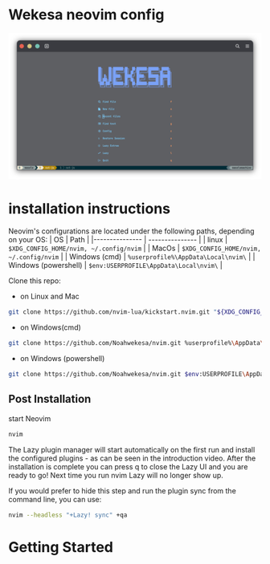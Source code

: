 # Wekesa neovim config

![alt text](https://github.com/Noahwekesa/nvim/blob/master/screenshot/dashboard.png)

# installation instructions

Neovim's configurations are located under the following paths, depending on your OS:
| OS | Path |
|--------------- | --------------- |
| linux | `$XDG_CONFIG_HOME/nvim, ~/.config/nvim` |
| MacOs | `$XDG_CONFIG_HOME/nvim, ~/.config/nvim` |
| Windows (cmd) | `%userprofile%\AppData\Local\nvim\` |
| Windows (powershell) | `$env:USERPROFILE\AppData\Local\nvim\` |

Clone this repo:

- on Linux and Mac

```sh
git clone https://github.com/nvim-lua/kickstart.nvim.git "${XDG_CONFIG_HOME:-$HOME/.config}"/nvim
```

- on Windows(cmd)

```sh
git clone https://github.com/Noahwekesa/nvim.git %userprofile%\AppData\Local\nvim\
```

- on Windows (powershell)

```sh
git clone https://github.com/Noahwekesa/nvim.git $env:USERPROFILE\AppData\Local\nvim\
```

## Post Installation

start Neovim

```sh
nvim
```

The Lazy plugin manager will start automatically on the first run and install the configured plugins - as can be seen in the introduction video. After the installation is complete you can press q to close the Lazy UI and you are ready to go! Next time you run nvim Lazy will no longer show up.

If you would prefer to hide this step and run the plugin sync from the command line, you can use:

```sh
nvim --headless "+Lazy! sync" +qa
```

# Getting Started
